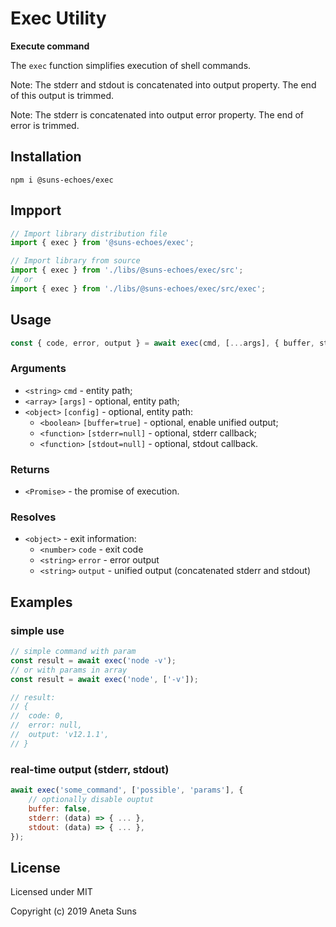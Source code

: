 Exec Utility
============

**Execute command**

The `exec` function simplifies execution of shell commands.

Note: The stderr and stdout is concatenated into output property. The end of this output is trimmed.

Note: The stderr is concatenated into output error property. The end of error is trimmed.


Installation
------------

`npm i @suns-echoes/exec`


Impport
-------

```js
// Import library distribution file
import { exec } from '@suns-echoes/exec';
```

```js
// Import library from source
import { exec } from './libs/@suns-echoes/exec/src';
// or
import { exec } from './libs/@suns-echoes/exec/src/exec';
```


Usage
-----


```js
const { code, error, output } = await exec(cmd, [...args], { buffer, stderr, stdout });
```


### Arguments

* `<string>` `cmd` - entity path;
* `<array>` `[args]` - optional, entity path;
* `<object>` `[config]` - optional, entity path:
	* `<boolean>` `[buffer=true]` - optional, enable unified output;
	* `<function>` `[stderr=null]` - optional, stderr callback;
	* `<function>` `[stdout=null]` - optional, stdout callback.


### Returns

* `<Promise>` - the promise of execution.


### Resolves

* `<object>` - exit information:
	* `<number>` `code` - exit code
	* `<string>` `error` - error output
	* `<string>` `output` - unified output (concatenated stderr and stdout)


Examples
--------

### simple use

```js
// simple command with param
const result = await exec('node -v');
// or with params in array
const result = await exec('node', ['-v']);

// result:
// {
// 	code: 0,
// 	error: null,
// 	output: 'v12.1.1',
// }
```

### real-time output (stderr, stdout)

```js
await exec('some_command', ['possible', 'params'], {
	// optionally disable ouptut
	buffer: false,
	stderr: (data) => { ... },
	stdout: (data) => { ... },
});
```


License
-------

Licensed under MIT

Copyright (c) 2019 Aneta Suns
